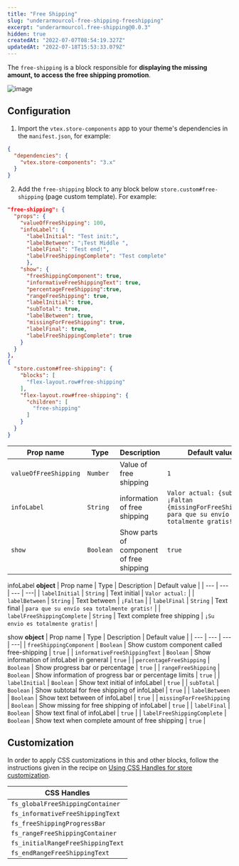 ```yaml
---
title: "Free Shipping"
slug: "underarmourcol-free-shipping-freeshipping"
excerpt: "underarmourcol.free-shipping@0.0.3"
hidden: true
createdAt: "2022-07-07T08:54:19.327Z"
updatedAt: "2022-07-18T15:53:33.079Z"
---
```

The `free-shipping` is a block responsible for **displaying the missing amount, to access the free shipping promotion**.

![image](https://user-images.githubusercontent.com/74076308/101827422-4fcef700-3afe-11eb-8911-a5d344f90fc8.PNG)

## Configuration

1. Import the `vtex.store-components` app to your theme's dependencies in the `manifest.json`, for example:

```json
{
  "dependencies": {
    "vtex.store-components": "3.x"
  }
}
```

2. Add the `free-shipping` block to any block below `store.custom#free-shipping` (page custom template). For example:

```json
"free-shipping": {
  "props": {
    "valueOfFreeShipping": 100,
    "infoLabel": {
      "labelInitial": "Test init:",
      "labelBetween": "¡Test Middle ",
      "labelFinal": "Test end!",
      "labelFreeShippingComplete": "Test complete"
      },
    "show": {
      "freeShippingComponent": true,
      "informativeFreeShippingText": true,
      "percentageFreeShipping":true,
      "rangeFreeShipping": true,
      "labelInitial": true,
      "subTotal": true,
      "labelBetween": true,
      "missingForFreeShipping": true,
      "labelFinal": true,
      "labelFreeShippingComplete": true
    }
  }
},
{
  "store.custom#free-shipping": {
    "blocks": [
      "flex-layout.row#free-shipping"
    ],
    "flex-layout.row#free-shipping": {
      "children": [
        "free-shipping"
      ]
    }
  }
}
```

| Prop name | Type | Description | Default value |
| --- | --- | --- | ---| 
| `valueOfFreeShipping` | `Number` | Value of free shipping | `1` |
| `infoLabel` | `String` | information of free shipping | `Valor actual: {subTotal} ¡Faltan {missingForFreeShipping} para que su envío sea totalmente gratis!` |
| `show` | `Boolean` | Show parts of component of free shipping | `true` |


infoLabel **object**
| Prop name | Type | Description | Default value |
| --- | --- | --- | ---| 
| `labelInitial` | `String` | Text initial | `Valor actual:` |
| `labelBetween` | `String` | Text between | `¡Faltan` |
| `labelFinal` | `String` | Text final  | `para que su envío sea totalmente gratis!` |
| `labelFreeShippingComplete` | `String` | Text complete free shipping  | `¡Su envio es totalmente gratis!` |


show **object**
| Prop name | Type | Description | Default value |
| --- | --- | --- | ---| 
| `freeShippingComponent` | `Boolean` | Show custom component called free-shipping | `true` |
| `informativeFreeShippingText` | `Boolean` | Show information of infoLabel in general | `true` |
| `percentageFreeShipping` | `Boolean` | Show progress bar or percentage | `true` |
| `rangeFreeShipping` | `Boolean` | Show information of progress bar or percentage limits | `true` |
| `labelInitial` | `Boolean` | Show text initial of infoLabel | `true` |
| `subTotal` | `Boolean` | Show subtotal for free shipping of infoLabel | `true` |
| `labelBetween` | `Boolean` | Show text between of infoLabel | `true` |
| `missingForFreeShipping` | `Boolean` | Show missing for free shipping of infoLabel | `true` |
| `labelFinal` | `Boolean` | Show text final of infoLabel | `true` |
| `labelFreeShippingComplete` | `Boolean` | Show text when complete amount of free shipping | `true` |



## Customization

In order to apply CSS customizations in this and other blocks, follow the instructions given in the recipe on [Using CSS Handles for store customization](https://vtex.io/docs/recipes/style/using-css-handles-for-store-customization).

| CSS Handles |
| --- |
| `fs_globalFreeShippingContainer` |
| `fs_informativeFreeShippingText` |
| `fs_freeShippingProgressBar` |
| `fs_rangeFreeShippingContainer` |
| `fs_initialRangeFreeShippingText` |
| `fs_endRangeFreeShippingText` |